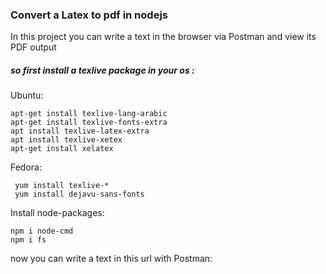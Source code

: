 ### Convert a Latex to pdf in nodejs

In this project you can write a text in the browser via Postman and view its PDF output 



##### so first install a texlive package in your os :

Ubuntu:

```
apt-get install texlive-lang-arabic
apt-get install texlive-fonts-extra
apt install texlive-latex-extra
apt install texlive-xetex
apt-get install xelatex
```
Fedora:
```
 yum install texlive-*
 yum install dejavu-sans-fonts
```

Install node-packages:

```
npm i node-cmd
npm i fs
```

now you can write a text in this url with Postman:






